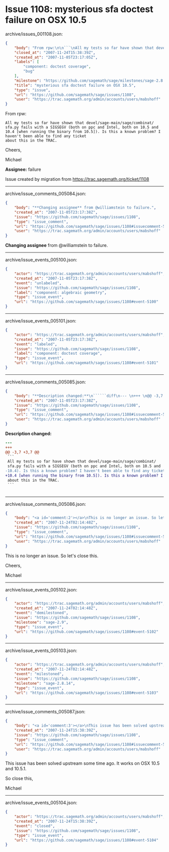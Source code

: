 # Issue 1108: mysterious sfa doctest failure on OSX 10.5

archive/issues_001108.json:
```json
{
    "body": "From rpw:\n\n```\nAll my tests so far have shown that devel/sage-main/sage/combinat/\nsfa.py fails with a SIGSEGV (both on ppc and Intel, both on 10.5 and  \n10.4 [when running the binary from 10.5]). Is this a known problem? I haven't been able to find any ticket  \nabout this in the TRAC.\n```\n\nCheers,\n\nMichael\n\n**Assignee:** failure\n\nIssue created by migration from https://trac.sagemath.org/ticket/1108\n\n",
    "closed_at": "2007-11-24T15:38:39Z",
    "created_at": "2007-11-05T23:17:05Z",
    "labels": [
        "component: doctest coverage",
        "bug"
    ],
    "milestone": "https://github.com/sagemath/sage/milestones/sage-2.8.14",
    "title": "mysterious sfa doctest failure on OSX 10.5",
    "type": "issue",
    "url": "https://github.com/sagemath/sage/issues/1108",
    "user": "https://trac.sagemath.org/admin/accounts/users/mabshoff"
}
```
From rpw:

```
All my tests so far have shown that devel/sage-main/sage/combinat/
sfa.py fails with a SIGSEGV (both on ppc and Intel, both on 10.5 and  
10.4 [when running the binary from 10.5]). Is this a known problem? I haven't been able to find any ticket  
about this in the TRAC.
```

Cheers,

Michael

**Assignee:** failure

Issue created by migration from https://trac.sagemath.org/ticket/1108





---

archive/issue_comments_005084.json:
```json
{
    "body": "**Changing assignee** from @williamstein to failure.",
    "created_at": "2007-11-05T23:17:38Z",
    "issue": "https://github.com/sagemath/sage/issues/1108",
    "type": "issue_comment",
    "url": "https://github.com/sagemath/sage/issues/1108#issuecomment-5084",
    "user": "https://trac.sagemath.org/admin/accounts/users/mabshoff"
}
```

**Changing assignee** from @williamstein to failure.



---

archive/issue_events_005100.json:
```json
{
    "actor": "https://trac.sagemath.org/admin/accounts/users/mabshoff",
    "created_at": "2007-11-05T23:17:38Z",
    "event": "unlabeled",
    "issue": "https://github.com/sagemath/sage/issues/1108",
    "label": "component: algebraic geometry",
    "type": "issue_event",
    "url": "https://github.com/sagemath/sage/issues/1108#event-5100"
}
```



---

archive/issue_events_005101.json:
```json
{
    "actor": "https://trac.sagemath.org/admin/accounts/users/mabshoff",
    "created_at": "2007-11-05T23:17:38Z",
    "event": "labeled",
    "issue": "https://github.com/sagemath/sage/issues/1108",
    "label": "component: doctest coverage",
    "type": "issue_event",
    "url": "https://github.com/sagemath/sage/issues/1108#event-5101"
}
```



---

archive/issue_comments_005085.json:
```json
{
    "body": "**Description changed:**\n``````diff\n--- \n+++ \n@@ -3,7 +3,7 @@\n ```\n All my tests so far have shown that devel/sage-main/sage/combinat/\n sfa.py fails with a SIGSEGV (both on ppc and Intel, both on 10.5 and  \n-10.4). Is this a known problem? I haven't been able to find any ticket  \n+10.4 [when running the binary from 10.5]). Is this a known problem? I haven't been able to find any ticket  \n about this in the TRAC.\n ```\n \n``````\n",
    "created_at": "2007-11-05T23:17:38Z",
    "issue": "https://github.com/sagemath/sage/issues/1108",
    "type": "issue_comment",
    "url": "https://github.com/sagemath/sage/issues/1108#issuecomment-5085",
    "user": "https://trac.sagemath.org/admin/accounts/users/mabshoff"
}
```

**Description changed:**
``````diff
--- 
+++ 
@@ -3,7 +3,7 @@
 ```
 All my tests so far have shown that devel/sage-main/sage/combinat/
 sfa.py fails with a SIGSEGV (both on ppc and Intel, both on 10.5 and  
-10.4). Is this a known problem? I haven't been able to find any ticket  
+10.4 [when running the binary from 10.5]). Is this a known problem? I haven't been able to find any ticket  
 about this in the TRAC.
 ```
 
``````




---

archive/issue_comments_005086.json:
```json
{
    "body": "<a id='comment:2'></a>\nThis is no longer an issue. So let's close this.\n\nCheers,\n\nMichael",
    "created_at": "2007-11-24T02:14:48Z",
    "issue": "https://github.com/sagemath/sage/issues/1108",
    "type": "issue_comment",
    "url": "https://github.com/sagemath/sage/issues/1108#issuecomment-5086",
    "user": "https://trac.sagemath.org/admin/accounts/users/mabshoff"
}
```

<a id='comment:2'></a>
This is no longer an issue. So let's close this.

Cheers,

Michael



---

archive/issue_events_005102.json:
```json
{
    "actor": "https://trac.sagemath.org/admin/accounts/users/mabshoff",
    "created_at": "2007-11-24T02:14:48Z",
    "event": "demilestoned",
    "issue": "https://github.com/sagemath/sage/issues/1108",
    "milestone": "sage-2.9",
    "type": "issue_event",
    "url": "https://github.com/sagemath/sage/issues/1108#event-5102"
}
```



---

archive/issue_events_005103.json:
```json
{
    "actor": "https://trac.sagemath.org/admin/accounts/users/mabshoff",
    "created_at": "2007-11-24T02:14:48Z",
    "event": "milestoned",
    "issue": "https://github.com/sagemath/sage/issues/1108",
    "milestone": "sage-2.8.14",
    "type": "issue_event",
    "url": "https://github.com/sagemath/sage/issues/1108#event-5103"
}
```



---

archive/issue_comments_005087.json:
```json
{
    "body": "<a id='comment:3'></a>\nThis issue has been solved upstream some time ago. It works on OSX 10.5 and 10.5.1.\n\nSo close this,\n\nMichael",
    "created_at": "2007-11-24T15:38:39Z",
    "issue": "https://github.com/sagemath/sage/issues/1108",
    "type": "issue_comment",
    "url": "https://github.com/sagemath/sage/issues/1108#issuecomment-5087",
    "user": "https://trac.sagemath.org/admin/accounts/users/mabshoff"
}
```

<a id='comment:3'></a>
This issue has been solved upstream some time ago. It works on OSX 10.5 and 10.5.1.

So close this,

Michael



---

archive/issue_events_005104.json:
```json
{
    "actor": "https://trac.sagemath.org/admin/accounts/users/mabshoff",
    "created_at": "2007-11-24T15:38:39Z",
    "event": "closed",
    "issue": "https://github.com/sagemath/sage/issues/1108",
    "type": "issue_event",
    "url": "https://github.com/sagemath/sage/issues/1108#event-5104"
}
```
